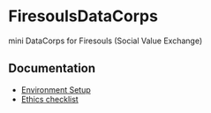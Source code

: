 # FiresoulsDataCorps
mini DataCorps for Firesouls (Social Value Exchange)

## Documentation
- [Environment Setup](docs/environment.md)
- [Ethics checklist](ETHICS.md)